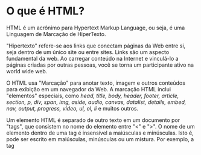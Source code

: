 # O que é HTML?

  HTML é um acrônimo para Hypertext Markup Language, ou seja, é uma Linguagem de Marcação de HiperTexto.<br>

  "Hipertexto" refere-se aos links que conectam páginas da Web entre si, seja dentro de um único site ou entre sites. 
  Links são um aspecto fundamental da web. Ao carregar conteúdo na Internet e vinculá-lo a páginas criadas por outras pessoas, 
  você se torna um participante ativo na world wide web.

  O HTML usa "Marcação" para anotar texto, imagem e outros conteúdos para exibição em um navegador da Web. A marcação HTML 
  inclui "elementos" especiais, como <i>head, title, body, header, footer, article, section, p, div, span, 
  img, aside, audio, canvas, datalist, details, embed, nav, output, progress, video, ul, ol, 
  li</i> e muitos outros.

  Um elemento HTML é separado de outro texto em um documento por "tags", que consistem no nome do elemento entre "<" e ">". 
  O nome de um elemento dentro de uma tag é insensível a maiúsculas e minúsculas. Isto é, pode ser escrito em maiúsculas, 
  minúsculas ou um mistura. Por exemplo, a tag <title> pode ser escrita como <Title>, <TITLE> ou de qualquer outra forma.

## Atributos
  
  Os atributos são informações extras que o usuário coloca dentro da tag para serem buscadas.
  
  Exemplos: ```<img src="imagem.png" alt="alguma imagem">```, ```<a href="google.com" title="Google"> link </a>```.

## Atributos Globais
  
  Os atributos globais tem a mesma definição dos atributos citados acima, porém são aplicados em todos os elementos.
  Os mais usados são: <i>class, data, hidden, id, style, tabindex e title</i>.
  
  Exemplos: ```<div class="atributo"> alguma coisa </div>```, ```<p style="color: red"> alguma coisa </p>```.
  
  Lembrando que quando uma classe é definida, a mesma pode ser modificada usando o CSS, que vamos ver a frente.
  
## Aninhamento
  
  O aninhamento nada mais é do que quebra de linhas entre as tags. Isso significa que quando algumas tags são utilizadas,
  ocorre uma quebra de linha a partir dela dependendo de seu aninhamento. Podemos usar como exempro a tag <i>p</i> e a 
  tag <i>a</i>.
  
  A tag <i>p</i> cria um parágrafo para os elementos inclusos dentro dela, ocorrendo uma quebra de linha em seu início e fim.
  Exemplo: ```<p> alguma coisa </p> ```.<br>
  
  Já na tag <i>a</i> não ocorre a quebra de linha.<br>
  Exemplo: ```Este é um <a href="link.com">link</a>```.
  
## Caracteres Reservados
  
  Os caracteres reservados são aqueles usados para construir estruturas na linguagem, como os sinais de maior e menos e aspas.
  
  E como faço para usar esses caracteres reservados em um texto? Existem alguns caracteres especiais que pode-se usar para 
  substituir os caracteres reservados, como ```&lt``` para ```<```, ```&gt``` para ```>```, ```&amp``` para ```&``` e 
  ```&quot``` para ```"```.
  
## Anatomia
  
  ```
  <!DOCTYPE html>
    <html lang="en">  //Linguagem da página
      
      <head> //Cabeçalho da página
        <meta charset="UTF-8"> //Configuração de aceitação de caracteres
        <meta name="viewport" content="width=device-width, initial-scale=1.0"> //Configuração de visibilidade de aparelhos
        <title>Document</title> //Titulo na aba do navegador
      </head>
      
      <body> //Corpo da página (O que aparecerá ao usuário)
         Document
      </body>
      
    </html>
  ```
  
  
  
  
  
  
  
  
